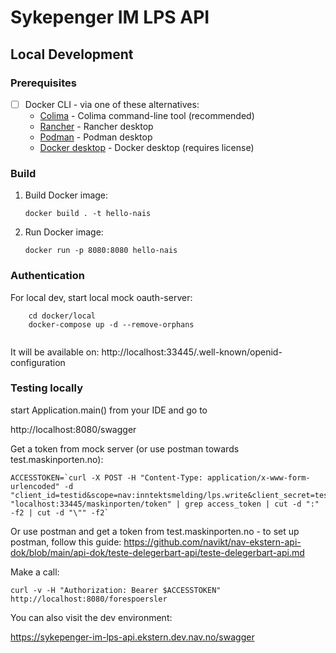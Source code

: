 # Sykepenger IM LPS API

## Local Development

### Prerequisites

- [ ] Docker CLI - via one of these alternatives:
   - [Colima](https://github.com/abiosoft/colima) - Colima command-line tool (recommended)
   - [Rancher](https://rancherdesktop.io) - Rancher desktop
   - [Podman](https://podman-desktop.io) - Podman desktop
   - [Docker desktop](https://www.docker.com/products/docker-desktop/) - Docker desktop (requires license)

### Build

1. Build Docker image:

    ```shell
    docker build . -t hello-nais
    ```

2. Run Docker image:

    ```shell
    docker run -p 8080:8080 hello-nais
    ```

### Authentication

For local dev, start local mock oauth-server:
```
    cd docker/local
    docker-compose up -d --remove-orphans
    
```
It will be available on: http://localhost:33445/.well-known/openid-configuration

### Testing locally

start Application.main() from your IDE and go to

http://localhost:8080/swagger

Get a token from mock server (or use postman towards test.maskinporten.no):
```
ACCESSTOKEN=`curl -X POST -H "Content-Type: application/x-www-form-urlencoded" -d "client_id=testid&scope=nav:inntektsmelding/lps.write&client_secret=testpwd&grant_type=client_credentials" "localhost:33445/maskinporten/token" | grep access_token | cut -d ":" -f2 | cut -d "\"" -f2`
```

Or use postman and get a token from test.maskinporten.no - to set up postman, follow this guide:
https://github.com/navikt/nav-ekstern-api-dok/blob/main/api-dok/teste-delegerbart-api/teste-delegerbart-api.md

Make a call:
```
curl -v -H "Authorization: Bearer $ACCESSTOKEN" http://localhost:8080/forespoersler
```

You can also visit the dev environment:

https://sykepenger-im-lps-api.ekstern.dev.nav.no/swagger


